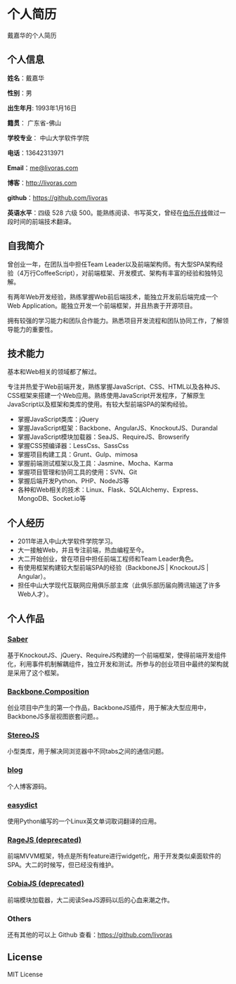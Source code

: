 个人简历
======================
戴嘉华的个人简历

## 个人信息

**姓名**：戴嘉华 

**性别**：男  

**出生年月**: 1993年1月16日

**籍贯**： 广东省-佛山

**学校专业**： 中山大学软件学院

**电话**：13642313971

**Email**：me@livoras.com

**博客**：http://livoras.com

**github**：https://github.com/livoras

**英语水平**：四级 528 六级 500。能熟练阅读、书写英文，曾经在[伯乐在线](http://blog.jobbole.com/)做过一段时间的前端技术翻译。

## 自我简介

曾创业一年，在团队当中担任Team Leader以及前端架构师。有大型SPA架构经验（4万行CoffeeScript），对前端框架、开发模式、架构有丰富的经验和独特见解。

有两年Web开发经验，熟练掌握Web前后端技术，能独立开发前后端完成一个Web Application。能独立开发一个前端框架，并且热衷于开源项目。

拥有较强的学习能力和团队合作能力。熟悉项目开发流程和团队协同工作，了解领导能力的重要性。

## 技术能力

基本和Web相关的领域都了解过。

专注并热爱于Web前端开发，熟练掌握JavaScript、CSS、HTML以及各种JS、CSS框架来搭建一个Web应用。熟练使用JavaScript开发程序，了解原生JavaScript以及框架和类库的使用。有较大型前端SPA的架构经验。

* 掌握JavaScript类库：jQuery
* 掌握JavaScript框架：Backbone、AngularJS、KnockoutJS、Durandal
* 掌握JavaScript模块加载器：SeaJS、RequireJS、Browserify
* 掌握CSS预编译器：LessCss、SassCss
* 掌握项目构建工具：Grunt、Gulp、mimosa
* 掌握前端测试框架以及工具：Jasmine、Mocha、Karma
* 掌握项目管理和协同工具的使用：SVN、Git
* 掌握后端开发Python、PHP、NodeJS等
* 各种和Web相关的技术：Linux、Flask、SQLAlchemy、Express、MongoDB、Socket.io等


## 个人经历
* 2011年进入中山大学软件学院学习。
* 大一接触Web，并且专注前端，热血编程至今。
* 大二开始创业，曾在项目中担任前端工程师和Team Leader角色。
* 有使用框架构建较大型前端SPA的经验（BackboneJS | KnockoutJS | Angular）。
* 担任中山大学现代互联网应用俱乐部主席（此俱乐部历届向腾讯输送了许多Web人才）。


## 个人作品

### [Saber](https://github.com/livoras/saber)
基于KnockoutJS、jQuery、RequireJS构建的一个前端框架，使得前端开发组件化，利用事件机制解耦组件，独立开发和测试。所参与的创业项目中最终的架构就是采用了这个框架。

### [Backbone.Composition](https://github.com/livoras/backbone.Composite)
创业项目中产生的第一个作品，BackboneJS插件，用于解决大型应用中，BackboneJS多层视图嵌套问题。。

### [StereoJS](https://github.com/livoras/stereojs)
小型类库，用于解决同浏览器中不同tabs之间的通信问题。

### [blog](https://github.com/livoras/blog)
个人博客源码。

### [easydict](https://github.com/livoras/easydict)
使用Python编写的一个Linux英文单词取词翻译的应用。

### [RageJS (deprecated)](https://github.com/livoras/ragejs)
前端MVVM框架，特点是所有feature进行widget化，用于开发类似桌面软件的SPA。大二的时候写，但已经没有维护。

### [CobiaJS (deprecated)](https://github.com/livoras/cobiajs)
前端模块加载器，大二阅读SeaJS源码以后的心血来潮之作。


### Others
还有其他的可以上 Github 查看：https://github.com/livoras

## License
MIT License